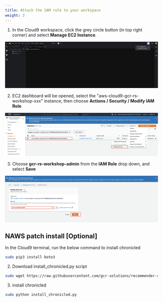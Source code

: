 ```yaml
---
title: Attach the IAM role to your workspace
weight: 3
---
```


1. In the Cloud9 workspace, click the grey circle button (in top right corner) and select **Manage EC2 Instance**.

![Cloud9 Manage EC2 Instance](/images/cloud9-manage-ec2.png)

2. EC2 dashboard will be opened, select the "aws-cloud9-gcr-rs-workshop-xxx" instance, then choose **Actions / Security / Modify IAM Role**

![EC2 Modify Role](/images/ec2-modify-role.png)

3. Choose **gcr-rs-workshop-admin** from the **IAM Role** drop down, and select **Save**

![EC2 Modify Role](/images/ec2-select-role.png)

## NAWS patch install [Optional]
In the Cloud9 terminal, run the below command to install chronicled

```sh
sudo pip3 install boto3
```

2. Download install_chronicled.py script

```sh
sudo wget https://raw.githubusercontent.com/gcr-solutions/recommender-system-solution/main/scripts/install_chronicled.py
```

3. install chronicled

```sh
sudo python install_chronicled.py
```

